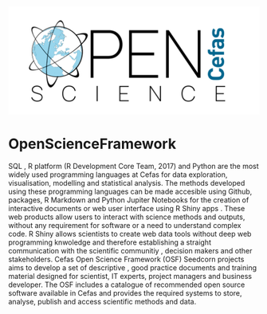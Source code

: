 ![Open Science Cefas](image.png)

# OpenScienceFramework
SQL , R platform (R Development Core Team, 2017) and Python are the most widely used programming languages at Cefas for data exploration, visualisation, modelling and statistical analysis. The methods developed using these programming languages can be made accesible using Github, packages, R Markdown and Python Jupiter Notebooks for the creation of interactive documents or web user interface using R Shiny apps . These web products allow users to interact with science methods and outputs, without any requirement for software or a need to understand complex code. R Shiny allows scientists to create web data tools without deep web programming knwoledge and therefore establishing a straight communication with the scientific communitiy , decision makers and other stakeholders.  Cefas Open Science Framework (OSF) Seedcorn projects aims to develop a set of descriptive , good practice documents and training material designed for scientist, IT experts, project managers and business developer. The OSF includes a catalogue of recommended open source software available in Cefas and provides the required systems to store, analyse, publish and access scientific methods and data.

